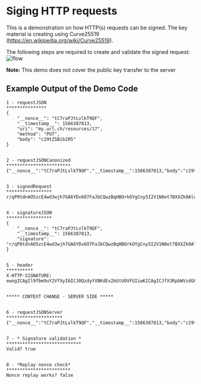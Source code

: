# Siging HTTP requests
This is a demonstration on how HTTP(s) requests can be signed.
The key material is creating using Curve25519 (https://en.wikipedia.org/wiki/Curve25519).

The following steps are required to create and validate the signed request:
![flow](https://i.imgur.com/rUNnuXP.png)

**Note:** This demo does not cover the public key transfer to the server

## Example Output of the Demo Code
```
1 - requestJSON
***************
{
    "__nonce__": "tC7raPJtLvlkT9QF",
    "__timestamp__": 1566387813,
    "uri": "my.url.ch/resources/17",
    "method": "PUT",
    "body": "c29tZSBib2R5"
}


2 - requestJSONCanonized
************************
{"__nonce__":"tC7raPJtLvlkT9QF","__timestamp__":1566387813,"body":"c29tZSBib2R5","method":"PUT","uri":"my.url.ch/resources/17"}


3 - signedRequest
*****************
r/qP0tdnAO5zcE4wd3wjh7GA6YDv6O7FaJbCQwzBqHBOrkOYgCny5I2V1N0et7BXXZk0AluD10hG6ZRvsJoOBw==


4 - signatureJSON
*****************
{
    "__nonce__": "tC7raPJtLvlkT9QF",
    "__timestamp__": 1566387813,
    "signature": "r/qP0tdnAO5zcE4wd3wjh7GA6YDv6O7FaJbCQwzBqHBOrkOYgCny5I2V1N0et7BXXZk0AluD10hG6ZRvsJoOBw=="
}


5 - header
**********
X-HTTP-SIGNATURE: ewogICAgIl9fbm9uY2VfXyI6ICJ0QzdyYVBKdEx2bGtUOVFGIiwKICAgICJfX3RpbWVzdGFtcF9fIjogMTU2NjM4NzgxMywKICAgICJzaWduYXR1cmUiOiAici9xUDB0ZG5BTzV6Y0U0d2Qzd2poN0dBNllEdjZPN0ZhSmJDUXd6QnFIQk9ya09ZZ0NueTVJMlYxTjBldDdCWFhaazBBbHVEMTBoRzZaUnZzSm9PQnc9PSIKfQ==


***** CONTEXT CHANGE - SERVER SIDE *****


6 - requestJSONServer
*********************
{"__nonce__":"tC7raPJtLvlkT9QF","__timestamp__":1566387813,"body":"c29tZSBib2R5","method":"PUT","uri":"my.url.ch/resources/17"}


7 - * Signature validation *
****************************
Valid? true


8 - *Replay nonce check*
************************
Nonce replay works? false
```
